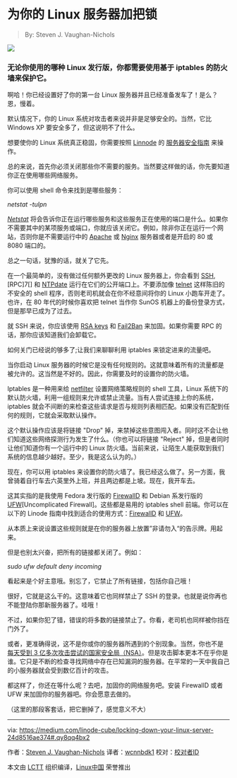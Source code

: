 为你的 Linux 服务器加把锁
============================================================

> By: Steven J. Vaughan-Nichols

 ![](https://cdn-images-1.medium.com/max/800/1*DeQtDiP3I2sn0Ba7hO53DA.png) 

### 无论你使用的哪种 Linux 发行版，你都需要使用基于 iptables 的防火墙来保护它。

啊哈！你已经设置好了你的第一台 Linux 服务器并且已经准备发车了！是么？恩，慢着。

默认情况下，你的 Linux 系统对攻击者来说并非是足够安全的。当然，它比 Windows XP 要安全多了，但这说明不了什么。

想要使你的 Linux 系统真正稳固，你需要按照 [Linnode][1] 的 [服务器安全指南][2] 来操作。

总的来说，首先你必须关闭那些你不需要的服务。当然要这样做的话，你先要知道你正在使用哪些网络服务。

你可以使用 shell 命令来找到是哪些服务：

_netstat -tulpn_

[_Netstat_][3] 将会告诉你正在运行哪些服务和这些服务正在使用的端口是什么。如果你不需要其中的某项服务或端口，你就应该关闭它。例如，除非你正在运行一个网站，否则你是不需要运行中的 [Apache][4] 或 [Nginx][5] 服务器或者是开启的 80 或 8080 端口的。

总之一句话，犹豫的话，就关了它先。

在一个最简单的，没有做过任何额外更改的 Linux 服务器上，你会看到 [SSH][6], [RPC]7[] 和 [NTPdate][8] 运行在它们的公开端口上。不要添加像 [telnet][9] 这样陈旧的不安全的 shell 程序，否则老司机就会在你不经意间将你的 Linux 小跑车开走了。也许，在 80 年代的时候你喜欢把 telnet 当作你 SunOS 机器上的备份登录方式，但是那早已成为了过去。

就 SSH 来说，你应该使用 [RSA keys][10] 和 [Fail2Ban][11] 来加固。如果你需要 RPC 的话，那你应该知道我们会卸载它。

如何关门已经说的够多了;让我们来聊聊利用 iptables 来锁定进来的流量吧。

当你启动 Linux 服务器的时候它是没有任何规则的。这就意味着所有的流量都是被允许的。这当然是不好的。因此，你需要及时的设置你的防火墙。

Iptables 是一种用来给 [netfilter][12] 设置网络策略规则的 shell 工具，Linux 系统下的默认防火墙，利用一组规则来允许或禁止流量。当有人尝试连接上你的系统，iptables 就会不间断的来检查这些请求是否与规则列表相匹配。如果没有匹配到任何的规则，它就会采取默认操作。

这个默认操作应该是将链接 "Drop" 掉，来禁掉这些意图闯入者。同时这不会让他们知道这些网络探测行为发生了什么。（你也可以将链接 "Reject" 掉，但是者同时让他们知道你有一个运行中的 Linux 防火墙。当前来说，让陌生人能获取到我们系统的信息越少越好。至少，我是这么认为的。）

现在，你可以用 iptables 来设置你的防火墙了。我已经这么做了。另一方面，我曾骑着自行车去六英里外上班，并且两边都是上坡。现在，我开车去。

这其实指的是我使用 Fedora 发行版的 [FirewallD][13] 和 Debian 系发行版的 [UFW][14][Uncomplicated Firewall]。这些都是易用的 iptables shell 前端。你可以在以下的 Linode 指南中找到适合的使用方式：[FirewallD][15] 和 [UFW][16]。

从本质上来说设置这些规则就是在你的服务器上放置”非请勿入“的告示牌。用起来。

但是也别太兴奋，把所有的链接都关闭了。例如：

_sudo ufw default deny incoming_

看起来是个好主意哦。别忘了，它禁止了所有链接，包括你自己哦！

很好，它就是这么干的。这意味着它也同样禁止了 SSH 的登录。也就是说你再也不能登陆你那新服务器了。哇哦！

不过，如果你犯了错，错误的将多数的链接禁止了。你看，老司机也同样被你挡在门外了。

或者，更准确得说，这不是你或你的服务器所遇到的个别现象。当然，你也不是 [每天受到 3 亿多次攻击尝试的国家安全局（NSA）][17]。但是攻击脚本更本不在乎你是谁。它只是不断的检查寻找网络中存在已知漏洞的服务器。在平常的一天中我自己的小服务器就会受到数亿百计的攻击。

都这样了，你还在等什么呢？去吧，加固你的网络服务吧。安装 FirewallD 或者 UFW 来加固你的服务器吧。你会愿意去做的。

（这里的那段客套话，把它删掉了，感觉意义不大）

--------------------------------------------------------------------------------

via: https://medium.com/linode-cube/locking-down-your-linux-server-24d8516ae374#.qy8qq4bx2

作者：[Steven J. Vaughan-Nichols][a]
译者：[wcnnbdk1](https://github.com/wcnnbdk1)
校对：[校对者ID](https://github.com/校对者ID)

本文由 [LCTT](https://github.com/LCTT/TranslateProject) 组织编译，[Linux中国](https://linux.cn/) 荣誉推出

[a]:https://medium.com/linode-cube/locking-down-your-linux-server-24d8516ae374#.qy8qq4bx2
[1]:https://www.linode.com/
[2]:https://www.linode.com/docs/security/securing-your-server
[3]:http://www.faqs.org/docs/linux_network/x-087-2-iface.netstat.html
[4]:https://httpd.apache.org/
[5]:https://www.nginx.com/
[6]:https://www.linode.com/docs/tools-reference/ssh/
[7]:http://www.linux.org/threads/tcp-ip-service-remote-procedure-call-rpc.4913/
[8]:https://help.ubuntu.com/lts/serverguide/NTP.html
[9]:http://www.telnet.org/htm/faq.htm
[10]:https://www.linode.com/docs/security/securing-your-server/#create-an-authentication-key-pair
[11]:https://www.linode.com/docs/security/securing-your-server/#use-fail2ban-for-ssh-login-protection
[12]:https://www.netfilter.org/
[13]:http://www.firewalld.org/
[14]:https://help.ubuntu.com/community/UFW
[15]:https://www.linode.com/docs/security/firewalls/introduction-to-firewalld-on-centos
[16]:https://www.linode.com/docs/security/firewalls/configure-firewall-with-ufw
[17]:http://thehackernews.com/2016/02/nsa-utah-data-center.html
[18]:http://www.zdnet.com/meet-the-team/us/steven-j-vaughan-nichols/
[19]:http://www.pcmag.com/author-bio/steven-j.-vaughan-nichols
[20]:http://www.infoworld.com/author/Steven-J.-Vaughan_Nichols/
[21]:http://www.computerworld.com/author/Steven-J.-Vaughan_Nichols/
[22]:http://www.linuxtoday.com/author/Steven+J.+Vaughan-Nichols/
[23]:http://www.eweek.com/cp/bio/Steven-J.-Vaughan-Nichols/
